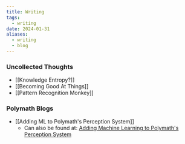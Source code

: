 ```yaml
---
title: Writing
tags:
  - writing
date: 2024-01-31
aliases:
  - writing
  - blog
---
```


### Uncollected Thoughts
- [[Knowledge Entropy?]]
- [[Becoming Good At Things]]
- [[Pattern Recognition Monkey]]

### Polymath Blogs
- [[Adding ML to Polymath's Perception System]]
	- Can also be found at: [Adding Machine Learning to Polymath's Perception System](https://www.polymathrobotics.com/blog/adding-machine-learning-to-polymaths-perception-system)
